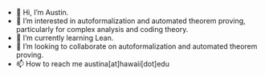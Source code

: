- 👋 Hi, I’m Austin.
- 👀 I’m interested in autoformalization and automated theorem proving, particularly for complex analysis and coding theory.
- 🌱 I’m currently learning Lean.
- 💞️ I’m looking to collaborate on autoformalization and automated theorem proving.
- 📫 How to reach me austina[at]hawaii[dot]edu

<!---
aanderson3456/aanderson3456 is a ✨ special ✨ repository because its `README.md` (this file) appears on your GitHub profile.
You can click the Preview link to take a look at your changes.
--->
